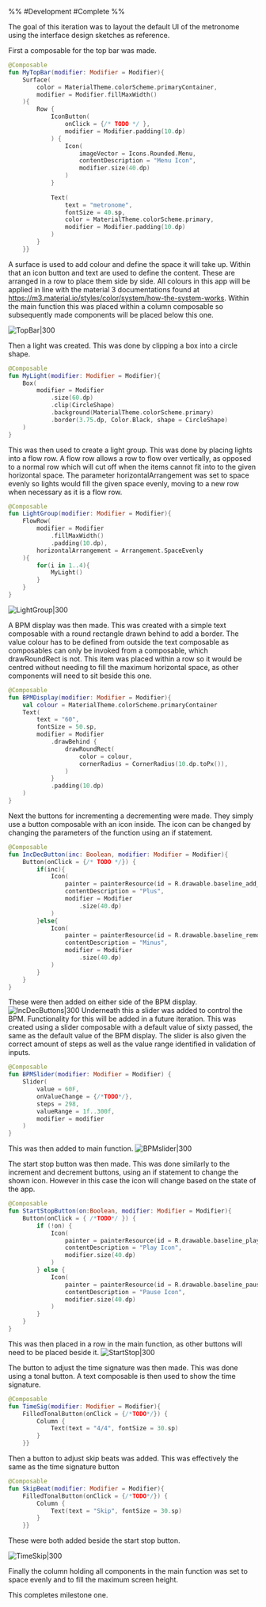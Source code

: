 %%
#Development 
#Complete 
%%

The goal of this iteration was to layout the default UI of the metronome using the interface design sketches as reference.

First a composable for the top bar was made.

```Kotlin
@Composable  
fun MyTopBar(modifier: Modifier = Modifier){  
    Surface(  
        color = MaterialTheme.colorScheme.primaryContainer,  
        modifier = Modifier.fillMaxWidth()  
    ){  
        Row {  
            IconButton(  
                onClick = {/* TODO */ },  
                modifier = Modifier.padding(10.dp)  
            ) {  
                Icon(  
                    imageVector = Icons.Rounded.Menu,  
                    contentDescription = "Menu Icon",  
                    modifier.size(40.dp)  
                )  
            }  
  
            Text(  
                text = "metronome",  
                fontSize = 40.sp,  
                color = MaterialTheme.colorScheme.primary,  
                modifier = Modifier.padding(10.dp)  
            )  
        }  
    }}
```

A surface is used to add colour and define the space it will take up. Within that an icon button and text are used to define the content. These are arranged in a row to place them side by side. All colours in this app will be applied in line with the material 3 documentations found at https://m3.material.io/styles/color/system/how-the-system-works. Within the main function this was placed within a column composable so subsequently made components will be placed below this one.

![TopBar|300](TopBar.png)

Then a light was created. This was done by clipping a box into a circle shape.

```Kotlin
@Composable  
fun MyLight(modifier: Modifier = Modifier){  
    Box(  
        modifier = Modifier  
            .size(60.dp)  
            .clip(CircleShape)  
            .background(MaterialTheme.colorScheme.primary)  
            .border(3.75.dp, Color.Black, shape = CircleShape)  
    )  
}
```

This was then used to create a light group. This was done by placing lights into a flow row. A flow row allows a row to flow over vertically, as opposed to a normal row which will cut off when the items cannot fit into to the given horizontal space. The parameter horizontalArrangement was set to space evenly so lights would fill the given space evenly, moving to a new row when necessary as it is a flow row.

```Kotlin
@Composable  
fun LightGroup(modifier: Modifier = Modifier){  
    FlowRow(  
        modifier = Modifier  
            .fillMaxWidth()  
            .padding(10.dp),  
        horizontalArrangement = Arrangement.SpaceEvenly  
    ){  
        for(i in 1..4){  
            MyLight()  
        }  
    }  
}
```

![LightGroup|300](LightGroup.png)

A BPM display was then made. This was created with a simple text composable with a round rectangle drawn behind to add a border. The value colour has to be defined from outside the text composable as composables can only be invoked from a composable, which drawRoundRect is not. This item was placed within a row so it would be centred without needing to fill the maximum horizontal space, as other components will need to sit beside this one.

```Kotlin
@Composable  
fun BPMDisplay(modifier: Modifier = Modifier){  
    val colour = MaterialTheme.colorScheme.primaryContainer  
    Text(  
        text = "60",  
        fontSize = 50.sp,  
        modifier = Modifier  
            .drawBehind {  
                drawRoundRect(  
                    color = colour,  
                    cornerRadius = CornerRadius(10.dp.toPx()),  
                )  
            }  
            .padding(10.dp)  
    )  
}
```

Next the buttons for incrementing a decrementing were made. They simply use a button composable with an icon inside. The icon can be changed by changing the parameters of the function using an if statement.  

```Kotlin
@Composable  
fun IncDecButton(inc: Boolean, modifier: Modifier = Modifier){  
    Button(onClick = {/* TODO */}) {  
        if(inc){  
            Icon(  
                painter = painterResource(id = R.drawable.baseline_add_24),  
                contentDescription = "Plus",  
                modifier = Modifier  
                    .size(40.dp)  
            )  
        }else{  
            Icon(  
                painter = painterResource(id = R.drawable.baseline_remove_24),  
                contentDescription = "Minus",  
                modifier = Modifier  
                    .size(40.dp)  
            )  
        }  
    }  
}
```

These were then added on either side of the BPM display.
![IncDecButtons|300](IncDecButtons.png)
Underneath this a slider was added to control the BPM. Functionality for this will be added in a future iteration. This was created using a slider composable with a default value of sixty passed, the same as the default value of the BPM display. The slider is also given the correct amount of steps as well as the value range identified in validation of inputs.

```Kotlin
@Composable  
fun BPMSlider(modifier: Modifier = Modifier) {  
    Slider(  
        value = 60F,  
        onValueChange = {/*TODO*/},  
        steps = 298,  
        valueRange = 1f..300f,  
        modifier = modifier  
    )  
}
```

This was then added to main function.
![BPMslider|300](BPMslider.png)

The start stop button was then made. This was done similarly to the increment and decrement buttons, using an if statement to change the shown icon. However in this case the icon will change based on the state of the app.

```Kotlin
@Composable  
fun StartStopButton(on:Boolean, modifier: Modifier = Modifier){  
    Button(onClick = { /*TODO*/ }) {  
        if (!on) {  
            Icon(  
                painter = painterResource(id = R.drawable.baseline_play_circle_filled_24),  
                contentDescription = "Play Icon",  
                modifier.size(40.dp)  
            )  
        } else {  
            Icon(  
                painter = painterResource(id = R.drawable.baseline_pause_circle_filled_24),  
                contentDescription = "Pause Icon",  
                modifier.size(40.dp)  
            )  
        }  
    }  
}
```

This was then placed in a row in the main function, as other buttons will need to be placed beside it.
![StartStop|300](StartStop.png)

The button to adjust the time signature was then made. This was done using a tonal button. A text composable is then used to show the time signature.

```Kotlin
@Composable  
fun TimeSig(modifier: Modifier = Modifier){  
    FilledTonalButton(onClick = {/*TODO*/}) {  
        Column {  
            Text(text = "4/4", fontSize = 30.sp)  
        }  
    }}
```

Then a button to adjust skip beats was added. This was effectively the same as the time signature button

```Kotlin
@Composable  
fun SkipBeat(modifier: Modifier = Modifier){  
    FilledTonalButton(onClick = {/*TODO*/}) {  
        Column {  
            Text(text = "Skip", fontSize = 30.sp)  
        }  
    }}
```

These were both added beside the start stop button.

![TimeSkip|300](TimeSkip.png)

Finally the column holding all components in the main function was set to space evenly and to fill the maximum screen height.

This completes milestone one.